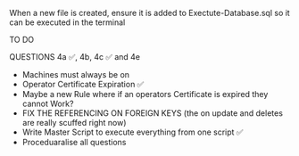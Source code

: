 When a new file is created, ensure it is added to Exectute-Database.sql so it can be executed in the terminal

TO DO

QUESTIONS
4a ✅, 4b, 4c ✅ and 4e

 - Machines must always be on
 - Operator Certificate Expiration ✅
- Maybe a new Rule where if an operators Certificate is expired they cannot Work?
 - FIX THE REFERENCING ON FOREIGN KEYS (the on update and deletes are really scuffed right now)
 - Write Master Script to execute everything from one script ✅
 - Proceduaralise all questions
